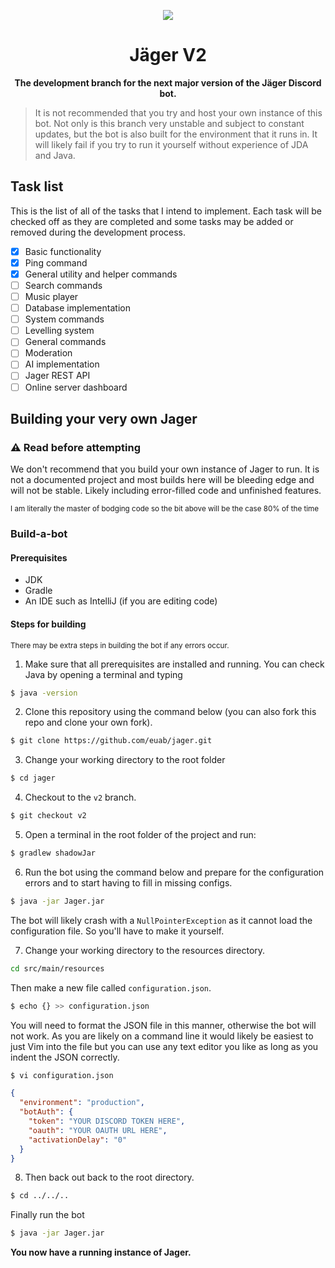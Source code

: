<p align="center">
    <img src="https://i.imgur.com/FEkJZdh.png">
    <h1 align="center">Jäger V2</h1>
    <p align="center"><b>The development branch for the next major version of the Jäger Discord bot.</b></p>
</p>

> It is not recommended that you try and host your own instance of this bot. Not only is this branch very unstable and
> subject to constant updates, but the bot is also built for the environment that it runs in. It will likely fail if
> you try to run it yourself without experience of JDA and Java.

## Task list
This is the list of all of the tasks that I intend to implement. Each task will be checked off as they are completed and
some tasks may be added or removed during the development process.

- [x] Basic functionality
- [x] Ping command
- [x] General utility and helper commands
- [ ] Search commands
- [ ] Music player
- [ ] Database implementation
- [ ] System commands
- [ ] Levelling system
- [ ] General commands
- [ ] Moderation
- [ ] AI implementation
- [ ] Jager REST API
- [ ] Online server dashboard

## Building your very own Jager

### ⚠ Read before attempting
We don't recommend that you build your own instance of Jager to run. It is not a documented project and most builds
here will be bleeding edge and will not be stable. Likely including error-filled code and unfinished features.

<sub>
I am literally the master of bodging code so the bit above will be the case 80% of the time
</sub>

### Build-a-bot
#### Prerequisites
- JDK
- Gradle
- An IDE such as IntelliJ (if you are editing code)

#### Steps for building
<sub>
There may be extra steps in building the bot if any errors occur.
</sub>

1. Make sure that all prerequisites are installed and running. You can check Java by opening a terminal and typing
```bash
$ java -version
```

2. Clone this repository using the command below (you can also fork this repo and clone your own fork).
```bash
$ git clone https://github.com/euab/jager.git
```

3. Change your working directory to the root folder
```bash
$ cd jager
```

4. Checkout to the `v2` branch.
```bash
$ git checkout v2
```

5. Open a terminal in the root folder of the project and run:
```bash
$ gradlew shadowJar
```

6. Run the bot using the command below and prepare for the configuration errors and to start having to fill in missing
configs.
```bash
$ java -jar Jager.jar
```
The bot will likely crash with a `NullPointerException` as it cannot load the configuration file. So you'll have to make
it yourself.

7. Change your working directory to the resources directory.
```bash
cd src/main/resources
```
Then make a new file called `configuration.json`.
```bash
$ echo {} >> configuration.json
```

You will need to format the JSON file in this manner, otherwise the bot will not work. As you are likely on a command
line it would likely be easiest to just Vim into the file but you can use any text editor you like as long as you indent
the JSON correctly.

```bash
$ vi configuration.json
```

```json
{
  "environment": "production",
  "botAuth": {
    "token": "YOUR DISCORD TOKEN HERE",
    "oauth": "YOUR OAUTH URL HERE",
    "activationDelay": "0"
  }
}
```

8. Then back out back to the root directory.
```bash
$ cd ../../..
```

Finally run the bot

```bash
$ java -jar Jager.jar
```

**You now have a running instance of Jager.**

